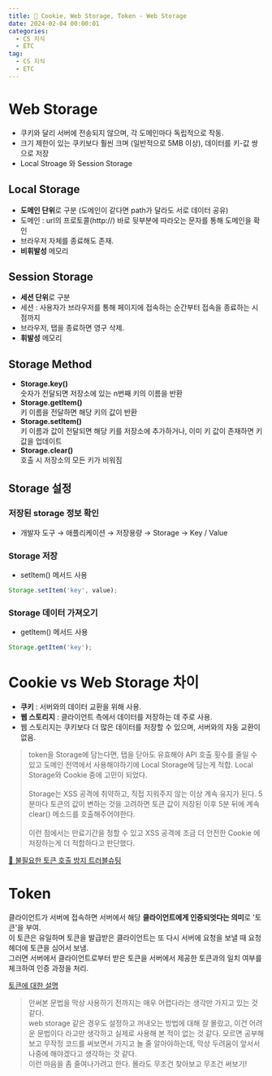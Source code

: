 ```yaml
---
title: 🍪 Cookie, Web Storage, Token - Web Storage
date: 2024-02-04 00:00:01
categories:
  - CS 지식
  - ETC
tag:
  - CS 지식
  - ETC
---
```


# Web Storage
- 쿠키와 달리 서버에 전송되지 않으며, 각 도메인마다 독립적으로 작동.
- 크기 제한이 있는 쿠키보다 훨씬 크며 (일반적으로 5MB 이상), 데이터를 키-값 쌍으로 저장
- Local Stroage 와 Session Storage

## Local Storage
- **도메인 단위**로 구분 (도메인이 같다면 path가 달라도 서로 데이터 공유)
- 도메인 : url의 프로토콜(http://) 바로 뒷부분에 따라오는 문자를 통해 도메인을 확인
- 브라우저 자체를 종료해도 존재.
- **비휘발성** 메모리

## Session Storage
- **세션 단위**로 구분
- 세션 : 사용자가 브라우저를 통해 페이지에 접속하는 순간부터 접속을 종료하는 시점까지
- 브라우저, 탭을 종료하면 영구 삭제.
- **휘발성** 메모리

## Storage Method
- **Storage.key()**<br/>
  숫자가 전달되면 저장소에 있는 n번째 키의 이름을 반환
- **Storage.getItem()**<br/>
  키 이름을 전달하면 해당 키의 값이 반환
- **Storage.setItem()**<br/>
  키 이름과 값이 전달되면 해당 키를 저장소에 추가하거나, 이미 키 값이 존재하면 키 값을 업데이트
- **Storage.clear()**<br/>
  호출 시 저장소의 모든 키가 비워짐

## Storage 설정
### 저장된 storage 정보 확인
- 개발자 도구 → 애플리케이션 → 저장용량 → Storage → Key / Value

### Storage 저장
- setItem() 메서드 사용<br/>
```javascript
Storage.setItem('key', value);
```

### Storage 데이터 가져오기
- getItem() 메서드 사용<br/>
```javascript
Storage.getItem('key');
```

# Cookie vs Web Storage 차이
- **쿠키** : 서버와의 데이터 교환을 위해 사용.
- **웹 스토리지** : 클라이언트 측에서 데이터를 저장하는 데 주로 사용.
- 웹 스토리지는 쿠키보다 더 많은 데이터를 저장할 수 있으며, 서버와의 자동 교환이 없음.

> token을 Storage에 담는다면, 탭을 닫아도 유효해야 API 호출 횟수를 줄일 수 있고 도메인 전역에서 사용해야하기에 Local Storage에 담는게 적합.
  Local Storage와 Cookie 중에 고민이 되었다.
  <br/><br/>
  Storage는 XSS 공격에 취약하고, 직접 지워주지 않는 이상 계속 유지가 된다. 5분마다 토큰의 값이 변하는 것을 고려하면 토큰 값이 저장된 이후
  5분 뒤에 계속 clear() 메소드를 호출해주어야한다.
  <br/><br/>
  이런 점에서는 만료기간을 정할 수 있고 XSS 공격에 조금 더 안전한 Cookie 에 저장하는게 더 적합하다고 판단했다.

[🍪 불필요한 토큰 호출 방지 트러블슈팅](/2024/02/02/dcu-token/)

# Token
클라이언트가 서버에 접속하면 서버에서 해당 **클라이언트에게 인증되엇다는 의미**로 '토큰'을 부여.<br/>
이 토큰은 유일하며 토큰을 발급받은 클라이언트는 또 다시 서버에 요청을 보낼 때 요청 헤더에 토큰을 심어서 보냄.<br/>
그러면 서버에서 클라이언트로부터 받은 토큰을 서버에서 제공한 토큰과의 일치 여부를 체크하여 인증 과정을 처리.

[토큰에 대한 설명](https://inpa.tistory.com/entry/WEB-%F0%9F%93%9A-JWTjson-web-token-%EB%9E%80-%F0%9F%92%AF-%EC%A0%95%EB%A6%AC)

> 안써본 문법을 막상 사용하기 전까지는 매우 어렵다라는 생각만 가지고 있는 것 같다.<br/>
web storage 같은 경우도 설정하고 꺼내오는 방법에 대해 잘 몰랐고, 이건 어려운 문법이다 라고만 생각하고 실제로 사용해 본 적이 없는 것 같다. 
모르면 공부해보고 무작정 코드를 써보면서 가지고 놀 줄 알아야하는데, 막상 두려움이 앞서서 나중에 해야겠다고 생각하는 것 같다.<br/>
이런 마음을 좀 줄여나가려고 한다. 몰라도 무조건 찾아보고 무조건 써보기!



